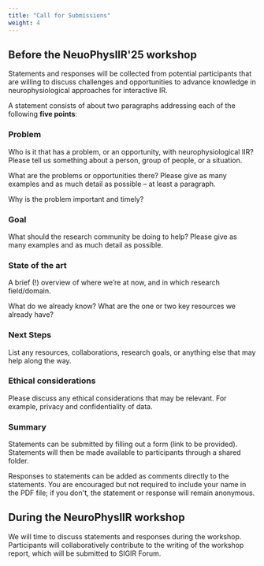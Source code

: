 ```yaml
---
title: "Call for Submissions"
weight: 4
---
```


## Before the NeuoPhysIIR'25 workshop
Statements and responses will be collected from potential participants that are willing to discuss challenges and opportunities to advance knowledge in neurophysiological approaches for interactive IR. 

A statement consists of about two paragraphs addressing each of the following **five points**:

### Problem

Who is it that has a problem, or an opportunity, with neurophysiological IIR? Please tell us something about a person, group of people, or a situation.

What are the problems or opportunities there? Please give as many examples and as much detail as possible – at least a paragraph. 

Why is the problem important and timely?

### Goal

What should the research community be doing to help? Please give as many examples and as much detail as possible.

### State of the art

A brief (!) overview of where we’re at now, and in which research field/domain.

What do we already know? What are the one or two key resources we already have?

### Next Steps

List any resources, collaborations, research goals, or anything else that may help along the way.

### Ethical considerations

Please discuss any ethical considerations that may be relevant. For example, privacy and confidentiality of data. 

### Summary  

Statements can be submitted by filling out a form (link to be provided). Statements will then be made available to participants through a shared folder.


Responses to statements can be added as comments directly to the statements. You are encouraged but not required to include your name in the PDF file; if you don't, the statement or response will remain anonymous.

## During the NeuroPhysIIR workshop

We will time to discuss statements and responses during the workshop. Participants will collaboratively contribute to the writing of the workshop report, which will be submitted to SIGIR Forum.
